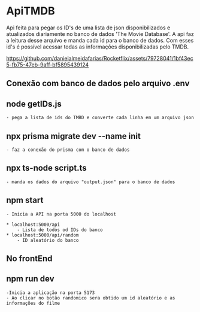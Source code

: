 # ApiTMDB

Api feita para pegar os ID's de uma lista de json disponibilizados e atualizados diariamente no banco de dados 'The Movie Database'.
A api faz a leitura desse arquivo e manda cada id para o banco de dados.
Com esses id's é possível acessar todas as informações disponibilizadas pelo TMDB.

https://github.com/danielalmeidafarias/Rocketflix/assets/79728041/1bf43ec5-fb75-47eb-9aff-bf5895439124

## Conexão com banco de dados pelo arquivo .env
## node getIDs.js
    - pega a lista de ids do TMBD e converte cada linha em um arquivo json

## npx prisma migrate dev --name init
    - faz a conexão do prisma com o banco de dados

## npx ts-node script.ts
    - manda os dados do arquivo "output.json" para o banco de dados
    

## npm start
    - Inicia a API na porta 5000 do localhost
        
    * localhost:5000/api
        - Lista de todos od IDs do banco
    * localhost:5000/api/random
        - ID aleatório do banco 

## No frontEnd

## npm run dev
    -Inicia a aplicação na porta 5173
    - Ao clicar no botão randomico sera obtido um id aleatório e as informações do filme
